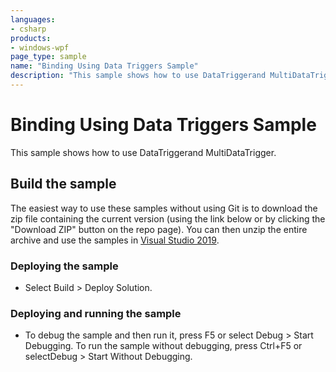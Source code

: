 ```yaml
---
languages:
- csharp
products:
- windows-wpf
page_type: sample
name: "Binding Using Data Triggers Sample"        
description: "This sample shows how to use DataTriggerand MultiDataTrigger."
---
```


# Binding Using Data Triggers Sample
This sample shows how to use DataTriggerand MultiDataTrigger.

## Build the sample
The easiest way to use these samples without using Git is to download the zip file containing the current version (using the link below or by clicking the "Download ZIP" button on the repo page). You can then unzip the entire archive and use the samples in [Visual Studio 2019](https://www.visualstudio.com/wpf-vs).

### Deploying the sample
- Select Build > Deploy Solution. 

### Deploying and running the sample
- To debug the sample and then run it, press F5 or select Debug >  Start Debugging. To run the sample without debugging, press Ctrl+F5 or selectDebug > Start Without Debugging. 


